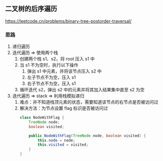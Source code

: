 ## 二叉树的后序遍历

<https://leetcode.cn/problems/binary-tree-postorder-traversal/>

### 思路

1. 递归遍历
2. 迭代遍历 => 使用两个栈
    1. 创建两个栈 s1、s2，将 root 压入 s1 中
    2. 当 s1 不为空时，执行以下操作
        1. 弹出 s1 中元素，并将该节点压入 s2 中
        2. 左子节点不为空，压入 s1
        3. 右子节点不为空，压入 s1
    3. 循环迭代 s2，弹出 s2 中的元素并将其加入结果集中直至 s2 为空
3. 迭代遍历 => stack => 利用栈模拟递归
    1. 难点：并不知道栈顶元素的状态，需要知道该节点的右节点是否被访问过
    2. 解决方法：为节点设置 flag 标识是否被访问过
        ```java
        class NodeWithFlag {
            TreeNode node;
            boolean visited;
       
            public NodeWithFlag(TreeNode node, boolean visited) {
                this.node = node;
                this.visited = visited;
            }
        }
        ```
